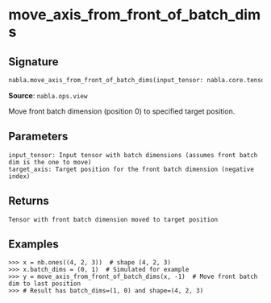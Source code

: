 # move_axis_from_front_of_batch_dims

## Signature

```python
nabla.move_axis_from_front_of_batch_dims(input_tensor: nabla.core.tensor.Tensor, target_axis: int) -> nabla.core.tensor.Tensor
```

**Source**: `nabla.ops.view`

Move front batch dimension (position 0) to specified target position.

Parameters
----------
    input_tensor: Input tensor with batch dimensions (assumes front batch dim is the one to move)
    target_axis: Target position for the front batch dimension (negative index)

Returns
-------
    Tensor with front batch dimension moved to target position

Examples
--------
    >>> x = nb.ones((4, 2, 3))  # shape (4, 2, 3)
    >>> x.batch_dims = (0, 1)  # Simulated for example
    >>> y = move_axis_from_front_of_batch_dims(x, -1)  # Move front batch dim to last position
    >>> # Result has batch_dims=(1, 0) and shape=(4, 2, 3)

